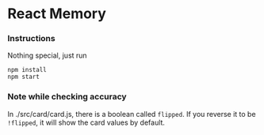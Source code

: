 # React Memory
### Instructions
Nothing special, just run

```
npm install
npm start
```
### Note while checking accuracy
In ./src/card/card.js, there is a boolean called `flipped`. If you reverse it to be `!flipped`, it will show the card values by default.

